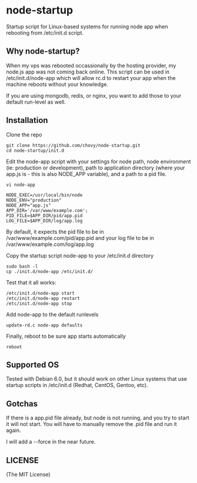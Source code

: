 node-startup
============

Startup script for Linux-based systems for running node app when rebooting from /etc/init.d script.

Why node-startup?
----

When my vps was rebooted occassionally by the hosting provider, my node.js app was not coming back online. This script can be used in /etc/init.d/node-app which will allow rc.d to restart your app when the machine reboots without your knowledge.

If you are using mongodb, redis, or nginx, you want to add those to your default run-level as well.

Installation
----

Clone the repo

	git clone https://github.com/chovy/node-startup.git
	cd node-startup/init.d

Edit the node-app script with your settings for node path, node environment (ie: production or development), path to application directory (where your app.js is - this is also NODE_APP variable), and a path to a pid file.

	vi node-app

	NODE_EXEC=/usr/local/bin/node
	NODE_ENV="production"
	NODE_APP="app.js"
	APP_DIR='/var/www/example.com';
	PID_FILE=$APP_DIR/pid/app.pid
	LOG_FILE=$APP_DIR/log/app.log

By default, it expects the pid file to be in /var/www/example.com/pid/app.pid and your log file to be in /var/www/example.com/log/app.log
	
Copy the startup script node-app to your /etc/init.d directory

	sudo bash -l
	cp ./init.d/node-app /etc/init.d/


Test that it all works:

	/etc/init.d/node-app start
	/etc/init.d/node-app restart
	/etc/init.d/node-app stop

Add node-app to the default runlevels

	update-rd.c node-app defaults

Finally, reboot to be sure app starts automatically

	reboot

Supported OS
----

Tested with Debian 6.0, but it should work on other Linux systems that use startup scripts in /etc/init.d (Redhat, CentOS, Gentoo, etc).

Gotchas
----

If there is a app.pid file already, but node is not running, and you try to start it will not start. You will have to manually remove the .pid file and run it again.

I will add a --force in the near future.

LICENSE
----

(The MIT License)


